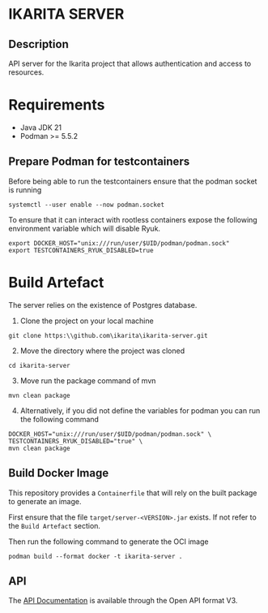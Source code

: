 # IKARITA SERVER

## Description

API server for the Ikarita project that allows authentication and access to resources.

# Requirements

- Java JDK 21
- Podman >= 5.5.2

## Prepare Podman for testcontainers

Before being able to run the testcontainers ensure that the podman socket is running

```shell
systemctl --user enable --now podman.socket
```

To ensure that it can interact with rootless containers expose the following environment variable which will disable Ryuk.

```shell
export DOCKER_HOST="unix:///run/user/$UID/podman/podman.sock"
export TESTCONTAINERS_RYUK_DISABLED=true
```

# Build Artefact

The server relies on the existence of Postgres database.

1. Clone the project on your local machine
```shell
git clone https:\\github.com\ikarita\ikarita-server.git
```

2. Move the directory where the project was cloned
```shell
cd ikarita-server
```
3. Move run the package command of mvn
```shell
mvn clean package
```

4. Alternatively, if you did not define the variables for podman you can run the following command
```shell
DOCKER_HOST="unix:///run/user/$UID/podman/podman.sock" \
TESTCONTAINERS_RYUK_DISABLED="true" \
mvn clean package
```

## Build Docker Image

This repository provides a `Containerfile` that will rely on the built package to generate an image.

First ensure that the file `target/server-<VERSION>.jar` exists. If not refer to the `Build Artefact` section.

Then run the following command to generate the OCI image

```shell
podman build --format docker -t ikarita-server .
```

## API

The [API Documentation](https://petstore.swagger.io/?url=https://raw.githubusercontent.com/ikarita/ikarita-server-api/dev/openapi.json) 
is available through the Open API format V3.